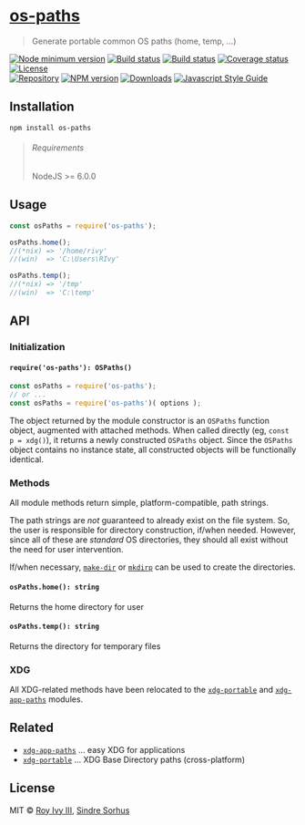 <!DOCTYPE markdown><!-- markdownlint-disable no-inline-html -->
<meta charset="utf-8" content="text/markdown" lang="en">
<!-- -## editors ## (emacs/sublime) -*- coding: utf8-nix; tab-width: 4; mode: markdown; indent-tabs-mode: nil; basic-offset: 2; st-word_wrap: 'true' -*- ## (jEdit) :tabSize=4:indentSize=4:mode=markdown: ## (notepad++) vim:tabstop=4:syntax=markdown:expandtab:smarttab:softtabstop=2 ## modeline (see <https://archive.is/djTUD>@@<http://webcitation.org/66W3EhCAP> ) -->
<!-- spell-checker:ignore expandtab markdownlint modeline smarttab softtabstop -->

<!-- markdownlint-disable heading-increment -->
<!-- spell-checker:ignore rivy Sindre Sorhus -->

# [os-paths](https://github.com/rivy/js.os-paths)

> Generate portable common OS paths (home, temp, ...)

[![Node minimum version][node-image]][node-url]
[![Build status][travis-image]][travis-url]
[![Build status][appveyor-image]][appveyor-url]
[![Coverage status][coverage-image]][coverage-url]
[![License][license-image]][license-url]
&nbsp; <br/>
[![Repository][repository-image]][repository-url]
[![NPM version][npm-image]][npm-url]
[![Downloads][downloads-image]][downloads-url]
[![Javascript Style Guide][style-image]][style-url]

## Installation

```shell
npm install os-paths
```

> ###### Requirements
>
> NodeJS >= 6.0.0
<!--{blockquote: .--info}-->

## Usage

```js
const osPaths = require('os-paths');

osPaths.home();
//(*nix) => '/home/rivy'
//(win)  => 'C:\Users\RIvy'

osPaths.temp();
//(*nix) => '/tmp'
//(win)  => 'C:\temp'
```

## API

### Initialization

#### `require('os-paths'): OSPaths()`

```js
const osPaths = require('os-paths');
// or ...
const osPaths = require('os-paths')( options );
```

The object returned by the module constructor is an `OSPaths` function object, augmented with attached methods. When called directly (eg, `const p = xdg()`), it returns a newly constructed `OSPaths` object. Since the `OSPaths` object contains no instance state, all constructed objects will be functionally identical.

### Methods

All module methods return simple, platform-compatible, path strings.

The path strings are *not* guaranteed to already exist on the file system. So, the user is responsible for directory construction, if/when needed.
However, since all of these are *standard* OS directories, they should all exist without the need for user intervention.

If/when necessary, [`make-dir`](https://www.npmjs.com/package/make-dir) or [`mkdirp`](https://www.npmjs.com/package/mkdirp) can be used to create the directories.

#### `osPaths.home(): string`

Returns the home directory for user

#### `osPaths.temp(): string`

Returns the directory for temporary files

### XDG

All XDG-related methods have been relocated to the [`xdg-portable`](https://www.npmjs.com/package/xdg-portable) and [`xdg-app-paths`](https://www.npmjs.com/package/xdg-app-paths) modules.

## Related

- [`xdg-app-paths`](https://www.npmjs.com/package/xdg-app-paths) ... easy XDG for applications
- [`xdg-portable`](https://www.npmjs.com/package/xdg-portable) ... XDG Base Directory paths (cross-platform)

## License

MIT © [Roy Ivy III](https://github.com/rivy), [Sindre Sorhus](https://sindresorhus.com)

<!-- badge references -->

<!-- Unicode characters reference at <https://en.wikibooks.org/wiki/Unicode/List_of_useful_symbols> -->
<!-- note: %e2%81%a3 == utf-8 sequence of "Unicode Character 'Invisible Separator' (U+2063)"; conversion from <https://www.branah.com/unicode-converter> -->
<!-- note: %e2%80%8b == utf-8 sequence of "Unicode Character 'Zero Width Space' (U+200b)"; conversion from <https://www.branah.com/unicode-converter> -->

[node-image]: https://img.shields.io/node/v/os-paths.svg?style=flat&color=darkcyan
[node-url]: https://npmjs.org/package/os-paths

<!-- [npm-image]: https://img.shields.io/npm/v/os-paths.svg?style=flat&label=npm&logo=NPM&logoColor=linen -->
[npm-image]: https://img.shields.io/npm/v/os-paths.svg?style=flat
[npm-url]: https://npmjs.org/package/os-paths

<!-- [appveyor-image]: https://ci.appveyor.com/api/projects/status/.../branch/master?svg=true -->
[appveyor-image]: https://img.shields.io/appveyor/ci/rivy/js-os-paths/master.svg?style=flat&logo=AppVeyor&logoColor=deepskyblue
[appveyor-url]: https://ci.appveyor.com/project/rivy/js-os-paths
<!-- [travis-image]: https://travis-ci.org/rivy/js.os-paths.svg?branch=master -->
<!-- [travis-image]: https://img.shields.io/travis/rivy/js.os-paths/master.svg?style=flat&logo=Travis-CI&logoColor=silver -->
[travis-image]: https://img.shields.io/travis/rivy/js.os-paths/master.svg?style=flat&logo=travis
[travis-url]: https://travis-ci.org/rivy/js.os-paths

<!-- [coverage-image]: https://img.shields.io/coveralls/github/rivy/os-paths/master.svg -->
<!-- [coverage-url]: https://coveralls.io/github/rivy/os-paths -->
[coverage-image]: https://img.shields.io/codecov/c/github/rivy/js.os-paths/master.svg
[coverage-url]: https://codecov.io/gh/rivy/js.os-paths
[downloads-image]: http://img.shields.io/npm/dm/os-paths.svg?style=flat
[downloads-url]: https://npmjs.org/package/os-paths
[license-image]: https://img.shields.io/npm/l/os-paths.svg?style=flat
[license-url]: license
<!-- [repository-image]:https://img.shields.io/badge/%E2%9D%A4-darkcyan?style=flat&logo=github -->
<!-- [repository-image]:https://img.shields.io/github/v/tag/rivy/js.os-paths?label=%e2%80%8b&logo=github&logoColor=white&colorA=gray&logoWidth=15 -->
[repository-image]:https://img.shields.io/github/v/tag/rivy/js.os-paths?label=repo&logo=github&logoColor=white
[repository-url]:https://github.com/rivy/js.os-paths
<!-- [style-image]: https://img.shields.io/badge/code_style-standard-darkcyan.svg -->
<!-- [style-url]: https://standardjs.com -->
[style-image]: https://img.shields.io/badge/code_style-XO-darkcyan.svg
[style-url]: https://github.com/xojs/xo
